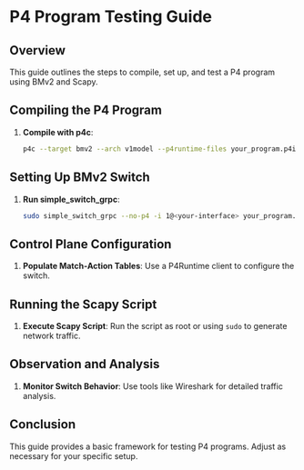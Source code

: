 # P4 Program Testing Guide

## Overview
This guide outlines the steps to compile, set up, and test a P4 program using BMv2 and Scapy.

## Compiling the P4 Program
1. **Compile with p4c**:
   ```bash
   p4c --target bmv2 --arch v1model --p4runtime-files your_program.p4info.txt your_program.p4
   ```

## Setting Up BMv2 Switch
1. **Run simple_switch_grpc**:
   ```bash
   sudo simple_switch_grpc --no-p4 -i 1@<your-interface> your_program.json
    ```

## Control Plane Configuration
1. **Populate Match-Action Tables**:
   Use a P4Runtime client to configure the switch.

## Running the Scapy Script
1. **Execute Scapy Script**:
   Run the script as root or using `sudo` to generate network traffic.

## Observation and Analysis
1. **Monitor Switch Behavior**:
   Use tools like Wireshark for detailed traffic analysis.

## Conclusion
This guide provides a basic framework for testing P4 programs. Adjust as necessary for your specific setup.
